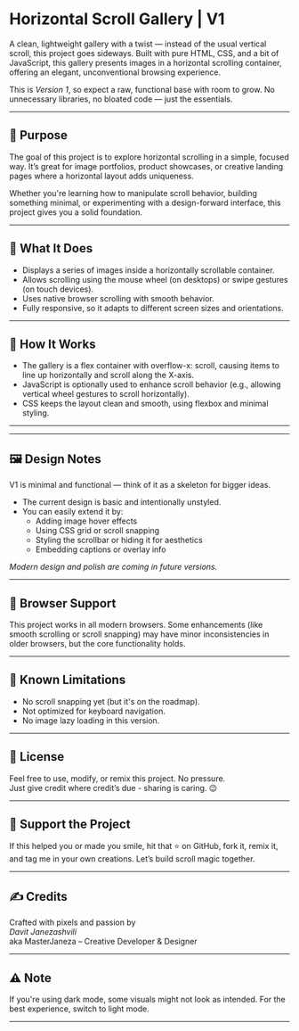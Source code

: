 # Horizontal Scroll Gallery | V1

A clean, lightweight gallery with a twist — instead of the usual vertical scroll, this project goes sideways. Built with pure HTML, CSS, and a bit of JavaScript, this gallery presents images in a horizontal scrolling container, offering an elegant, unconventional browsing experience.

This is *Version 1*, so expect a raw, functional base with room to grow. No unnecessary libraries, no bloated code — just the essentials.

---

## 🎯 Purpose

The goal of this project is to explore horizontal scrolling in a simple, focused way. It’s great for image portfolios, product showcases, or creative landing pages where a horizontal layout adds uniqueness.

Whether you're learning how to manipulate scroll behavior, building something minimal, or experimenting with a design-forward interface, this project gives you a solid foundation.

---

## 🚀 What It Does

- Displays a series of images inside a horizontally scrollable container.
- Allows scrolling using the mouse wheel (on desktops) or swipe gestures (on touch devices).
- Uses native browser scrolling with smooth behavior.
- Fully responsive, so it adapts to different screen sizes and orientations.

---

## 🧠 How It Works

- The gallery is a flex container with overflow-x: scroll, causing items to line up horizontally and scroll along the X-axis.
- JavaScript is optionally used to enhance scroll behavior (e.g., allowing vertical wheel gestures to scroll horizontally).
- CSS keeps the layout clean and smooth, using flexbox and minimal styling.

---


---

## 🖼️ Design Notes

V1 is minimal and functional — think of it as a skeleton for bigger ideas.


- The current design is basic and intentionally unstyled.
- You can easily extend it by:
  - Adding image hover effects
  - Using CSS grid or scroll snapping
  - Styling the scrollbar or hiding it for aesthetics
  - Embedding captions or overlay info

*Modern design and polish are coming in future versions.*

---

## 🧪 Browser Support

This project works in all modern browsers. Some enhancements (like smooth scrolling or scroll snapping) may have minor inconsistencies in older browsers, but the core functionality holds.

---

## 📌 Known Limitations

- No scroll snapping yet (but it's on the roadmap).
- Not optimized for keyboard navigation.
- No image lazy loading in this version.

---

## 🧪 License

Feel free to use, modify, or remix this project. No pressure.  
Just give credit where credit’s due - sharing is caring. 😉

---

## 🌟 Support the Project

If this helped you or made you smile, hit that ⭐ on GitHub, fork it, remix it, and tag me in your own creations. Let’s build scroll magic together.

---

## ✍️ Credits

Crafted with pixels and passion by  
*Davit Janezashvili*  
aka MasterJaneza – Creative Developer & Designer

---

## ⚠️ Note

If you're using dark mode, some visuals might not look as intended. For the best experience, switch to light mode.

---
